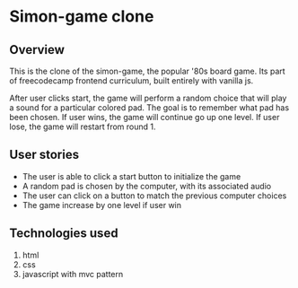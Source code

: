 # Simon-game clone

## Overview

This is the clone of the simon-game, the popular '80s board game. Its part of freecodecamp frontend curriculum, built entirely with vanilla js.

After user clicks start, the game will perform a random choice that will play a sound for a particular colored pad.
The goal is to remember what pad has been chosen. If user wins, the game will continue go up one level. If user lose, the game will restart from round 1.

## User stories

* The user is able to click a start button to initialize the game
* A random pad is chosen by the computer, with its associated audio
* The user can click on a button to match the previous computer choices
* The game increase by one level if user win

## Technologies used

1. html
2. css
3. javascript with mvc pattern
